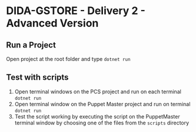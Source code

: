 # DIDA-GSTORE - Delivery 2 - Advanced Version

## Run a Project

Open project at the root folder and type
`dotnet run`

## Test with scripts

1. Open terminal windows on the PCS project and run on each terminal `dotnet run`
2. Open terminal window on the Puppet Master project and run on terminal `dotnet run`
3. Test the script working by executing the script on the PuppetMaster terminal window by choosing one of the files from the `scripts` directory
